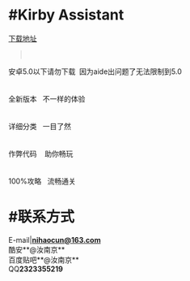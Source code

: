 
#Kirby Assistant
=========
[下载地址](https://www.coolapk.com/game/com.kirby.runanjing)

><br>
安卓5.0以下请勿下载  因为aide出问题了无法限制到5.0<br>
<br>
<br>
全新版本   不一样的体验<br>
<br>
<br>
详细分类   一目了然<br>
<br>
<br>
作弊代码    助你畅玩<br>
<br>
<br>
100%攻略   流畅通关<br>


#联系方式
=========
E-mail|**nihaocun@163.com**<br>
酷安**@汝南京**<br>
百度贴吧**@汝南京**<br>
QQ**2323355219**<br>
